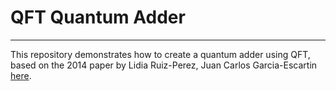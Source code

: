 # QFT Quantum Adder
--------
This repository demonstrates how to create a quantum adder using QFT, based on the 2014 paper by Lidia Ruiz-Perez, Juan Carlos Garcia-Escartin [here](https://arxiv.org/abs/1411.5949).
